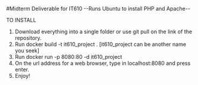 #Midterm Deliverable for IT610
--Runs Ubuntu to install PHP and Apache--

TO INSTALL
1. Download everything into a single folder or use git pull on the link of the repository.
2. Run docker build -t it610_project .          [it610_project can be another name you seek]
3. Run docker run -p 8080:80 -d it610_project
4. On the url address for a web browser, type in localhost:8080 and press enter.
5. Enjoy!
